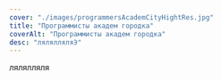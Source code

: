 ```yaml
---
cover: "./images/programmersAcademCityHightRes.jpg"
title: "Программисты академ городка"
coverAlt: "Программисты академ городка"
desc: "лялялляляЭ"
---
```


лялялляля
